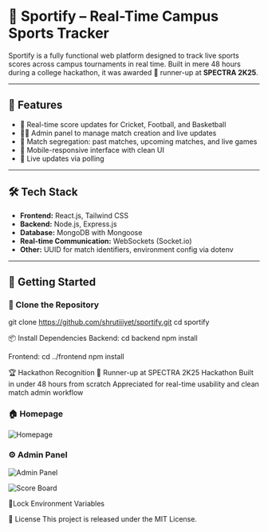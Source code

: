 # 🏀 Sportify – Real-Time Campus Sports Tracker

Sportify is a fully functional web platform designed to track live sports scores across campus tournaments in real time. Built in mere 48 hours during a college hackathon, it was awarded 🥈 runner-up at **SPECTRA 2K25**.

---

## 🚀 Features

- 🏏 Real-time score updates for Cricket, Football, and Basketball
- 🧑‍💼 Admin panel to manage match creation and live updates
- 📅 Match segregation: past matches, upcoming matches, and live games
- 📱 Mobile-responsive interface with clean UI
- 🔌 Live updates via polling

---

## 🛠️ Tech Stack

- **Frontend:** React.js, Tailwind CSS
- **Backend:** Node.js, Express.js
- **Database:** MongoDB with Mongoose
- **Real-time Communication:** WebSockets (Socket.io)
- **Other:** UUID for match identifiers, environment config via dotenv

---

## 🏁 Getting Started

### 🔄 Clone the Repository

git clone https://github.com/shrutiiiyet/sportify.git
cd sportify

📦 Install Dependencies
Backend:
cd backend
npm install

Frontend:
cd ../frontend
npm install

🏆 Hackathon Recognition
🥈 Runner-up at SPECTRA 2K25 Hackathon
Built in under 48 hours from scratch
Appreciated for real-time usability and clean match admin workflow

### 🏠 Homepage
![Homepage](screenshots/Homepage.png)

### ⚙️ Admin Panel
![Admin Panel](screenshots/HostMatch.png)

![Score Board](screenshots/ScoreVisual.png)

🔐Lock Environment Variables

📜 License
This project is released under the MIT License.
